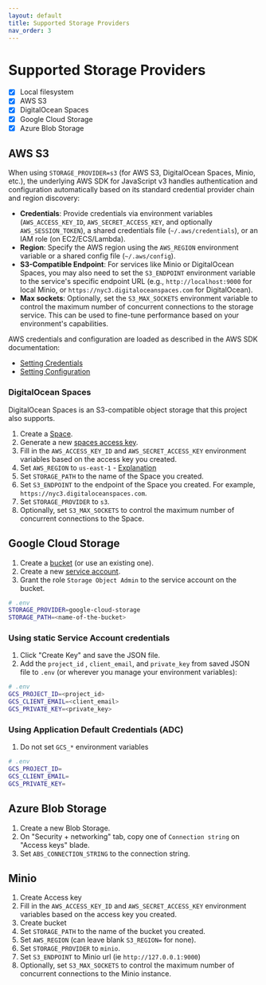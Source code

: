 ```yaml
---
layout: default
title: Supported Storage Providers
nav_order: 3
---
```


# Supported Storage Providers

- [x] Local filesystem
- [x] AWS S3
- [x] DigitalOcean Spaces
- [x] Google Cloud Storage
- [x] Azure Blob Storage

## AWS S3

When using `STORAGE_PROVIDER=s3` (for AWS S3, DigitalOcean Spaces, Minio, etc.), the underlying AWS SDK for JavaScript v3 handles authentication and configuration automatically based on its standard credential provider chain and region discovery:

*   **Credentials**: Provide credentials via environment variables (`AWS_ACCESS_KEY_ID`, `AWS_SECRET_ACCESS_KEY`, and optionally `AWS_SESSION_TOKEN`), a shared credentials file (`~/.aws/credentials`), or an IAM role (on EC2/ECS/Lambda).
*   **Region**: Specify the AWS region using the `AWS_REGION` environment variable or a shared config file (`~/.aws/config`).
*   **S3-Compatible Endpoint**: For services like Minio or DigitalOcean Spaces, you may also need to set the `S3_ENDPOINT` environment variable to the service's specific endpoint URL (e.g., `http://localhost:9000` for local Minio, or `https://nyc3.digitaloceanspaces.com` for DigitalOcean).
*   **Max sockets**: Optionally, set the `S3_MAX_SOCKETS` environment variable to control the maximum number of concurrent connections to the storage service. This can be used to fine-tune performance based on your environment's capabilities.

AWS credentials and configuration are loaded as described in the AWS SDK documentation:

- [Setting Credentials](https://docs.aws.amazon.com/sdk-for-javascript/v3/developer-guide/setting-credentials-node.html)
- [Setting Configuration](https://docs.aws.amazon.com/sdk-for-javascript/v3/developer-guide/setting-region.html)

### DigitalOcean Spaces

DigitalOcean Spaces is an S3-compatible object storage that this project also supports.

1. Create a [Space](https://cloud.digitalocean.com/spaces).
2. Generate a new [spaces access key](https://cloud.digitalocean.com/account/api/spaces).
3. Fill in the `AWS_ACCESS_KEY_ID` and `AWS_SECRET_ACCESS_KEY` environment variables based on the access key you created.
4. Set `AWS_REGION` to `us-east-1` - [Explanation](https://docs.digitalocean.com/products/spaces/how-to/use-aws-sdks/#configure-a-client)
5. Set `STORAGE_PATH` to the name of the Space you created.
6. Set `S3_ENDPOINT` to the endpoint of the Space you created. For example, `https://nyc3.digitaloceanspaces.com`.
7. Set `STORAGE_PROVIDER` to `s3`.
8. Optionally, set `S3_MAX_SOCKETS` to control the maximum number of concurrent connections to the Space.


## Google Cloud Storage

1. Create a [bucket](https://console.cloud.google.com/storage/browser) (or use an existing one).
2. Create a new [service account](https://console.cloud.google.com/iam-admin/serviceaccounts).
3. Grant the role `Storage Object Admin` to the service account on the bucket.
  ```sh
  # .env
  STORAGE_PROVIDER=google-cloud-storage
  STORAGE_PATH=<name-of-the-bucket>
  ```
### Using static Service Account credentials

1. Click "Create Key" and save the JSON file.
1. Add the `project_id` , `client_email`, and `private_key` from saved JSON file to `.env` (or wherever you manage your environment variables):
  ```sh
  # .env
  GCS_PROJECT_ID=<project_id>
  GCS_CLIENT_EMAIL=<client_email>
  GCS_PRIVATE_KEY=<private_key>
  ```
### Using Application Default Credentials (ADC)

1. Do not set `GCS_*` environment variables
  ```sh
  # .env
  GCS_PROJECT_ID=
  GCS_CLIENT_EMAIL=
  GCS_PRIVATE_KEY=
  ```

##  Azure Blob Storage

1. Create a new Blob Storage.
2. On "Security + networking" tab, copy one of `Connection string` on "Access keys" blade.
3. Set `ABS_CONNECTION_STRING` to the connection string.

## Minio
1. Create Access key
2. Fill in the `AWS_ACCESS_KEY_ID` and `AWS_SECRET_ACCESS_KEY` environment variables based on the access key you created.
3. Create bucket
4. Set `STORAGE_PATH` to the name of the bucket you created.
5. Set `AWS_REGION` (can leave blank `S3_REGION=` for none).
6. Set `STORAGE_PROVIDER` to `minio`.
7. Set `S3_ENDPOINT` to Minio url (ie `http://127.0.0.1:9000`)
8. Optionally, set `S3_MAX_SOCKETS` to control the maximum number of concurrent connections to the Minio instance.
